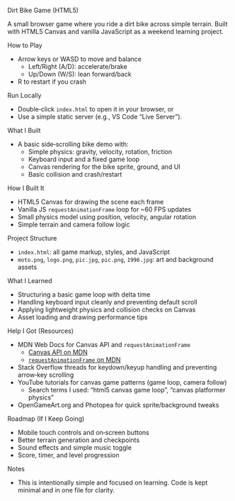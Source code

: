 Dirt Bike Game (HTML5)

A small browser game where you ride a dirt bike across simple terrain. Built with HTML5 Canvas and vanilla JavaScript as a weekend learning project.

How to Play
- Arrow keys or WASD to move and balance
  - Left/Right (A/D): accelerate/brake
  - Up/Down (W/S): lean forward/back
- R to restart if you crash

Run Locally
- Double‑click `index.html` to open it in your browser, or
- Use a simple static server (e.g., VS Code “Live Server”).

What I Built
- A basic side‑scrolling bike demo with:
  - Simple physics: gravity, velocity, rotation, friction
  - Keyboard input and a fixed game loop
  - Canvas rendering for the bike sprite, ground, and UI
  - Basic collision and crash/restart

How I Built It
- HTML5 Canvas for drawing the scene each frame
- Vanilla JS `requestAnimationFrame` loop for ~60 FPS updates
- Small physics model using position, velocity, angular rotation
- Simple terrain and camera follow logic

Project Structure
- `index.html`: all game markup, styles, and JavaScript
- `moto.png`, `logo.png`, `pic.jpg`, `pic.png`, `1996.jpg`: art and background assets

What I Learned
- Structuring a basic game loop with delta time
- Handling keyboard input cleanly and preventing default scroll
- Applying lightweight physics and collision checks on Canvas
- Asset loading and drawing performance tips

Help I Got (Resources)
- MDN Web Docs for Canvas API and `requestAnimationFrame`
  - [Canvas API on MDN](https://developer.mozilla.org/en-US/docs/Web/API/Canvas_API)
  - [`requestAnimationFrame` on MDN](https://developer.mozilla.org/en-US/docs/Web/API/window/requestAnimationFrame)
- Stack Overflow threads for keydown/keyup handling and preventing arrow‑key scrolling
- YouTube tutorials for canvas game patterns (game loop, camera follow)
  - Search terms I used: “html5 canvas game loop”, “canvas platformer physics”
- OpenGameArt.org and Photopea for quick sprite/background tweaks

Roadmap (If I Keep Going)
- Mobile touch controls and on‑screen buttons
- Better terrain generation and checkpoints
- Sound effects and simple music toggle
- Score, timer, and level progression

Notes
- This is intentionally simple and focused on learning. Code is kept minimal and in one file for clarity.



